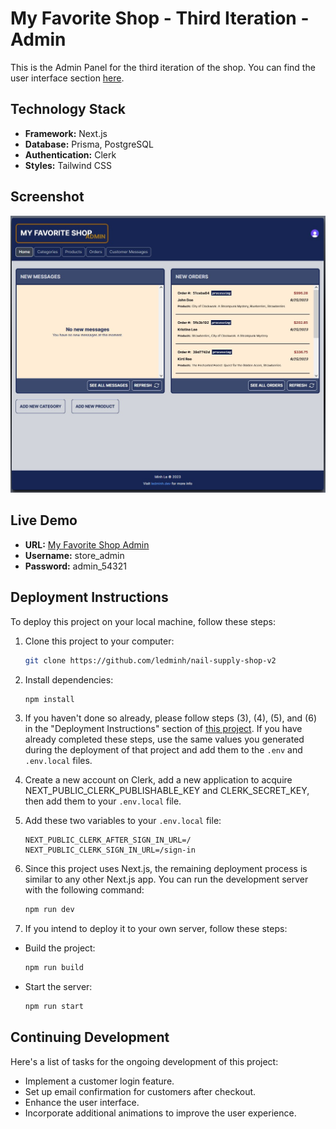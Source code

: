 # My Favorite Shop - Third Iteration - Admin

This is the Admin Panel for the third iteration of the shop. You can find the user interface section [here](https://github.com/ledninh/my-favorite-shop).

## Technology Stack

- **Framework:** Next.js
- **Database:** Prisma, PostgreSQL
- **Authentication:** Clerk
- **Styles:** Tailwind CSS

## Screenshot
![Third Iteration Admin Screenshot](3rd-iteration-admin-screenshot.jpg)


## Live Demo

- **URL:** [My Favorite Shop Admin](https://my-favorite-shop-admin.vercel.app)
- **Username:** store_admin
- **Password:** admin_54321

## Deployment Instructions

To deploy this project on your local machine, follow these steps:

1. Clone this project to your computer:

   ```sh
   git clone https://github.com/ledminh/nail-supply-shop-v2
   ```

2. Install dependencies:

   ```sh
   npm install
   ```

 3. If you haven't done so already, please follow steps (3), (4), (5), and (6) in the "Deployment Instructions" section of [this project](https://github.com/ledminh/my-favorite-shop). If you have already completed these steps, use the same values you generated during the deployment of that project and add them to the `.env` and `.env.local` files.
    
 5. Create a new account on Clerk, add a new application to acquire NEXT_PUBLIC_CLERK_PUBLISHABLE_KEY and CLERK_SECRET_KEY, then add them to your `.env.local` file.

 6. Add these two variables to your `.env.local` file:

    ```
    NEXT_PUBLIC_CLERK_AFTER_SIGN_IN_URL=/
    NEXT_PUBLIC_CLERK_SIGN_IN_URL=/sign-in
    ```

 7. Since this project uses Next.js, the remaining deployment process is similar to any other Next.js app. You can run the development server with the following command:

      ```sh
      npm run dev
      ```

 8. If you intend to deploy it to your own server, follow these steps:

   - Build the project:

     ```sh
     npm run build
     ```

   - Start the server:

     ```sh
     npm run start
     ```

## Continuing Development

Here's a list of tasks for the ongoing development of this project:

- Implement a customer login feature.
- Set up email confirmation for customers after checkout.
- Enhance the user interface.
- Incorporate additional animations to improve the user experience.
